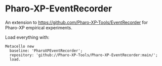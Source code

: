 # Pharo-XP-EventRecorder
An extension to https://github.com/Pharo-XP-Tools/EventRecorder for Pharo-XP empirical experiments.

Load everything with:
```Smalltalk
Metacello new 
  baseline: 'PharoXPEventRecorder'; 
  repository: 'github://Pharo-XP-Tools/Pharo-XP-EventRecorder:main/';
  load.
```
